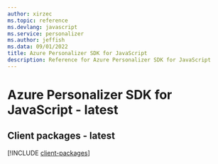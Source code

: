 ```yaml
---
author: xirzec
ms.topic: reference
ms.devlang: javascript
ms.service: personalizer
ms.author: jeffish
ms.data: 09/01/2022
title: Azure Personalizer SDK for JavaScript
description: Reference for Azure Personalizer SDK for JavaScript
---
```

# Azure Personalizer SDK for JavaScript - latest

## Client packages - latest
[!INCLUDE [client-packages](personalizer-client-index.md)]